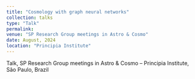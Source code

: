 ```yaml
---
title: "Cosmology with graph neural networks"
collection: talks
type: "Talk"
permalink:
venue: "SP Research Group meetings in Astro & Cosmo"
date: August, 2024
location: "Principia Institute"
---
```


Talk, SP Research Group meetings in Astro & Cosmo – Principia Institute, São Paulo, Brazil